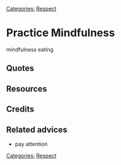 [Categories:](../Categories/index.md) [Respect](../Categories/Respect.md)
# Practice Mindfulness
mindfulness eating
## Quotes

## Resources

## Credits

## Related advices

- pay attention

[Categories:](../Categories/index.md) [Respect](../Categories/Respect.md)